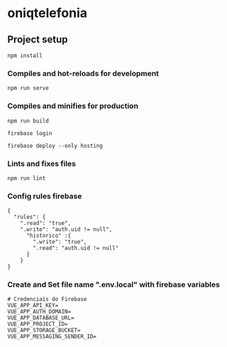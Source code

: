 # oniqtelefonia

## Project setup
```
npm install
```

### Compiles and hot-reloads for development
```
npm run serve
```

### Compiles and minifies for production
```
npm run build

firebase login 

firebase deploy --only hosting

```

### Lints and fixes files
```
npm run lint
```

### Config rules firebase
```
{
  "rules": {
    ".read": "true",  
    ".write": "auth.uid != null",
      "historico" :{
        ".write": "true",
        ".read": "auth.uid != null"
      }
    }
}
```

### Create and Set file name ".env.local" with firebase variables
```
# Credenciais do Firebase
VUE_APP_API_KEY=
VUE_APP_AUTH_DOMAIN=
VUE_APP_DATABASE_URL=
VUE_APP_PROJECT_ID=
VUE_APP_STORAGE_BUCKET=
VUE_APP_MESSAGING_SENDER_ID=

```
